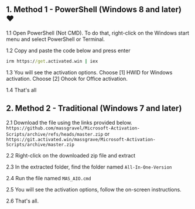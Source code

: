 ## 1. Method 1 - PowerShell (Windows 8 and later) ❤️

1.1	Open PowerShell (Not CMD). To do that, right-click on the Windows start menu and select PowerShell or Terminal.

1.2	Copy and paste the code below and press enter

```cmd
irm https://get.activated.win | iex
```

1.3	You will see the activation options. Choose [1] HWID for Windows activation. Choose [2] Ohook for Office activation.

1.4	That's all

## 2. Method 2 - Traditional (Windows 7 and later)

2.1	Download the file using the links provided below.
`https://github.com/massgravel/Microsoft-Activation-Scripts/archive/refs/heads/master.zip`
or
`https://git.activated.win/massgrave/Microsoft-Activation-Scripts/archive/master.zip`

2.2	Right-click on the downloaded zip file and extract

2.3	In the extracted folder, find the folder named `All-In-One-Version`

2.4	Run the file named `MAS_AIO.cmd`

2.5	You will see the activation options, follow the on-screen instructions.

2.6	That's all.
